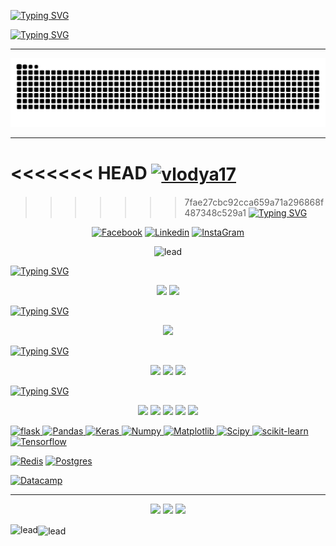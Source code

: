 [![Typing SVG](https://readme-typing-svg.demolab.com?font=Dancing+Script&size=25&duration=10000&pause=1000&color=F72C0F&background=110CFF00&center=true&vCenter=true&multiline=true&width=1000&lines=Hello!+My+name+is+Kateryna+Dehtiarova)](https://git.io/typing-svg)

[![Typing SVG](https://readme-typing-svg.demolab.com?font=Dancing+Script&size=25&duration=10000&pause=1000&color=25F70B&background=110CFF00&center=true&vCenter=true&multiline=true&width=1000&lines=I'm+a+Python+%F0%9F%90%8D+developer+from+Ukraine+%F0%9F%94%86)](https://git.io/typing-svg)
************************************************************************************************************
<!--🐍📈SNAKEGRAPH / 🌐WEBSITE: https://github.com/Platane/snk -->
<picture>
  <source media="(prefers-color-scheme: dark)" srcset="https://raw.githubusercontent.com/D3vil0p3r/D3vil0p3r/output/github-contribution-grid-snake-dark.svg" />
  <source media="(prefers-color-scheme: light)" srcset="https://raw.githubusercontent.com/D3vil0p3r/D3vil0p3r/output/github-contribution-grid-snake.svg" />
  <img alt="github-snake" src="https://raw.githubusercontent.com/D3vil0p3r/D3vil0p3r/output/github-contribution-grid-snake.svg" />
</picture>

************************************************************************************************************

<<<<<<< HEAD
<a href="https://www.facebook.com/glamourycat" target="_blank"><img align="center" src="https://raw.githubusercontent.com/rahuldkjain/github-profile-readme-generator/master/src/images/icons/Social/facebook.svg" alt="vlodya17" height="30" width="40" /></a>
=======
>>>>>>> 7fae27cbc92cca659a71a296868f487348c529a1
[![Typing SVG](https://readme-typing-svg.demolab.com?font=Croissant+One&pause=1000&color=05F70A&width=435&lines=Find+me+on+Social+Media)](https://git.io/typing-svg)

<p align="center">
 <a target="_blank" href="https://facebook.com/glamourycat"><img width="50px" src="https://i.ibb.co/mCWS8dP/Facebook.png" alt="Facebook" border="0"></a>
<a target="_blank" href="https://linkedin.com/in/kateryna-dehtiarova-885248175"><img width="50px" src="https://i.ibb.co/y5PbksN/Linkedin.png" alt="Linkedin" border="0"></a>
<a target="_blank" href="https://instagram.com/"><img width="50px" src="https://i.ibb.co/HNZ3rrt/Insta-Gram.png" alt="InstaGram" border="0"></a>
 </p>


<p align="center"> <img src="https://komarev.com/ghpvc/?username=KetrinDG&label=Profile%20views&color=0e75b6&style=plastic" alt="lead" /> </p>


[![Typing SVG](https://readme-typing-svg.demolab.com?font=Croissant+One&pause=1000&color=05F70A&width=435&lines=Languages+I+Use%3A)](https://git.io/typing-svg)

<p align="center">
  <img src="https://media3.giphy.com/media/E4kjYvAnTjh45ML3TO/200w.webp" width="100">
  <img src="https://media3.giphy.com/media/ObGednmgVyuihFl1cg/200w.webp" width="100">
</p>

[![Typing SVG](https://readme-typing-svg.demolab.com?font=Croissant+One&pause=1000&color=05F70A&width=435&lines=Libraries+%26+Frameworks+I+Use%3A)](https://git.io/typing-svg)

<p align="center">
  <img src="https://media3.giphy.com/media/ZvU5gJBGbAwZW49M3f/200w.webp" width="100">
</p>

[![Typing SVG](https://readme-typing-svg.demolab.com?font=Croissant+One&pause=1000&color=05F70A&width=435&lines=Databases+I+Use%3A)](https://git.io/typing-svg)



<p align="center">
  <img src="https://media3.giphy.com/media/V8y1y1FzxDETVUtQE4/200.webp" width="100">
  <img src="https://media3.giphy.com/media/C8Tij3iox3coBSqVWE/200.webp" width="100">
  <img src="https://media3.giphy.com/media/tAjb5pyCEBhEb8jWxC/200.webp" width="100">
</p>

[![Typing SVG](https://readme-typing-svg.demolab.com?font=Croissant+One&pause=1000&color=05F70A&width=435&lines=Tools+I+Use%3A)](https://git.io/typing-svg)

<p align="center">
  <img src="https://i.giphy.com/media/cYU6YcPE5YlJxh6otp/200.webp" width="100">
  <img src="https://i.giphy.com/media/KzJkzjggfGN5Py6nkT/200.webp" width="100">
  <img src="https://i.giphy.com/media/IdyAQJVN2kVPNUrojM/200.webp" width="100">
  <img src="https://i.giphy.com/media/kH1DBkPNyZPOk0BxrM/200.webp" width="100">
  <img src="https://i.giphy.com/media/THHeqBcZnprb9zJNnO/200.webp" width="100">
</p>



<p align="left"> 

<a href="https://flask.palletsprojects.com/en/2.2.x/" target="_blank" rel="noreferrer"> <img src="https://i0.wp.com/www.jumpingrivers.com/blog/python-api-deployment-rstudio-flask/flask.png?w=400&ssl=1" alt="flask" width="50" height="30"/> </a> 
<a href="https://pandas.pydata.org/" target="_blank" rel="noreferrer"> <img src="https://img.shields.io/badge/pandas-%23150458.svg?style=for-the-badge&logo=pandas&logoColor=white" alt="Pandas" width="50" height="30"/> </a> 
<a href="https://keras.io/" target="_blank" rel="noreferrer"> <img src="https://img.shields.io/badge/Keras-%23D00000.svg?style=for-the-badge&logo=Keras&logoColor=white" alt="Keras" width="50" height="30"/> </a> 
<a href="https://numpy.org/" target="_blank" rel="noreferrer"> <img src="https://img.shields.io/badge/numpy-%23013243.svg?style=for-the-badge&logo=numpy&logoColor=white" alt="Numpy" width="50" height="30"/> </a> 
<a href="https://matplotlib.org/" target="_blank" rel="noreferrer"> <img src="https://img.shields.io/badge/Matplotlib-%23ffffff.svg?style=for-the-badge&logo=Matplotlib&logoColor=black" alt="Matplotlib" width="50" height="30"/> </a> 
<a href="https://scipy.org/" target="_blank" rel="noreferrer"> <img src="https://img.shields.io/badge/SciPy-%230C55A5.svg?style=for-the-badge&logo=scipy&logoColor=%white" alt="Scipy" width="50" height="30"/> </a> 
<a href="https://scikit-learn.org/stable/" target="_blank" rel="noreferrer"> <img src="https://img.shields.io/badge/scikit--learn-%23F7931E.svg?style=for-the-badge&logo=scikit-learn&logoColor=white" alt="scikit-learn" width="50" height="30"/> </a> 
<a href="https://www.tensorflow.org/" target="_blank" rel="noreferrer"> <img src="https://img.shields.io/badge/TensorFlow-%23FF6F00.svg?style=for-the-badge&logo=TensorFlow&logoColor=white" alt="Tensorflow" width="50" height="30"/> </a>

<a href="https://redis.io/" target="_blank" rel="noreferrer"> <img src="https://img.shields.io/badge/redis-%23DD0031.svg?style=for-the-badge&logo=redis&logoColor=white" alt="Redis" width="50" height="30"/></a>
<a href="https://www.tutorialspoint.com/postgresql/postgresql_python.htm" target="_blank" rel="noreferrer"> <img src="https://img.shields.io/badge/postgres-%23316192.svg?style=for-the-badge&logo=postgresql&logoColor=white" alt="Postgres" width="50" height="30"/></a>
 

<a href="https://app.datacamp.com/" target="_blank" rel="noreferrer"> <img src="https://img.shields.io/badge/Datacamp-05192D?style=for-the-badge&logo=datacamp&logoColor=03E860" alt="Datacamp" width="60" height="30"/> </a>
</p>


*************************************************************************************


<p align="center">
  <img src="https://media3.giphy.com/media/ZuOMrNqKyYt218kKq6/200w.webp" width="200" >
<img src="https://media3.giphy.com/media/ZuOMrNqKyYt218kKq6/200w.webp" width="200" >
<img src="https://media3.giphy.com/media/ZuOMrNqKyYt218kKq6/200w.webp" width="200" >
</p>


<p><img align="left" src="https://github-readme-stats.vercel.app/api/top-langs?username=KetrinDG&show_icons=true&theme=dracula&locale=en&layout=compact" alt="lead" height="160" /></p>
<p><img align="center" src="https://github-readme-stats.vercel.app/api?username=KetrinDG&show_icons=true&theme=dracula&locale=en&hide_border=true" alt="lead" height="160"/></p>
